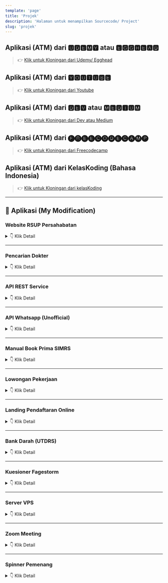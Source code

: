 ```yaml
---
template: 'page'
title: 'Projek'
description: 'Halaman untuk menampilkan Sourcecode/ Project'
slug: 'projek'
---
```


## Aplikasi (ATM) dari 🆄🅳🅴🅼🆈 atau 🅴🅶🅶🅷🅴🅰🅳

> 👉 [Klik untuk Kloningan dari Udemy/ Egghead](/project-kloningan-dari-udemy-egghead)

## Aplikasi (ATM) dari 🆈🅾🆄🆃🆄🅱🅴 

> 👉 [Klik untuk Kloningan dari Youtube](/project-kloningan-dari-youtube)

## Aplikasi (ATM) dari 🅳🅴🆅 atau 🅼🅴🅳🅸🆄🅼

> 👉 [Klik untuk Kloningan dari Dev atau Medium](/project-kloningan-dari-dev-atau-medium)

## Aplikasi (ATM) dari 🅕🅡🅔🅔🅒🅞🅓🅔🅒🅐🅜🅟

> 👉 [Klik untuk Kloningan dari Freecodecamp](/project-kloningan-dari-freecodecamp)

## Aplikasi (ATM) dari KelasKoding (Bahasa Indonesia)

> 👉 [Klik untuk Kloningan dari kelasKoding](/project-kloningan-dari-kelaskoding)

---

## 📢 Aplikasi (My Modification)

### Website RSUP Persahabatan

<details>
  <summary> 👇 Klik Detail</summary>

| Stack | Status | Akses |
| :---: | :---: | :---: | 
| GravCMS | ⚙️DEVELOPMENT⚙️ | https://web.persahabatan.co.id/id |
| <td colspan="3"><fieldset><legend>Website RSUP Persahabatan V3</legend>![Website RSUP Persahabatan V3](../images/web-persahabatan-v3.png)</fieldset></td>|

</details>

<hr />

### Pencarian Dokter

<details>
  <summary> 👇 Klik Detail</summary>

| Stack | Status | Akses |
| :---: | :---: | :---: | 
| ReactJS, Codeigniter | 🚀 LIVE 🚀 | https://dokter.rsuppersahabatan.co.id/ |
| <td colspan="3"><fieldset><legend>Pencarian Dokter</legend>![Pencarian Dokter](../images/pencarian-dokter.png)</fieldset></td>|

</details>

<hr />

### API REST Service

<details>
  <summary> 👇 Klik Detail</summary>

| Stack | Status | Akses |
| :---: | :---: | :---: | 
| Codeigniter 3 | 🚀 LIVE 🚀 | https://rsuppersahabatan.co.id/apis |
| Codeigniter 4 | ⚙️DEVELOPMENT⚙️ | https://api.persahabatan.co.id/ |
| Golang | ⚙️DEVELOPMENT⚙️ | https://go.api.persahabatan.co.id/ |

</details>

<hr />

### API Whatsapp (Unofficial)

<details>
  <summary> 👇 Klik Detail</summary>

| Stack | Status | Akses |
| :---: | :---: | :---: | 
| NodeJS, whatsapp-web.js | 🚀 LIVE 🚀 | https://apiwa.persahabatan.co.id/ |
| <td colspan="3"><fieldset><legend>APIWA Unofficial</legend>![APIWA Unofficial](../images/apiwa.png)</fieldset></td>|

</details>

<hr />

### Manual Book Prima SIMRS

<details>
  <summary> 👇 Klik Detail</summary>

| Stack | Status | Akses |
| :---: | :---: | :---: | 
| Docusaurus, NetlifyCMS | 🚀 LIVE 🚀 | - |
| <td colspan="3"><fieldset><legend>Manualbook SIMRS Prima</legend>![Manualbook SIMRS Prima](../images/manualbook.png)</fieldset></td>|

</details>

<hr />

### Lowongan Pekerjaan

<details>
  <summary> 👇 Klik Detail</summary>

| Stack | Status | Akses |
| :---: | :---: | :---: | 
| ReactJS, Codeigniter | 🚀 LIVE 🚀 | https://lowongan.rsuppersahabatan.co.id/ |
| <td colspan="3"><fieldset><legend>Lowongan Pekerjaan</legend>![Lowongan Pekerjaan](../images/lowongan-online.png)</fieldset></td>|

</details>

<hr />

### Landing Pendaftaran Online

<details>
  <summary> 👇 Klik Detail</summary>

| Stack | Status | Akses |
| :---: | :---: | :---: | 
| GatsbyJS, NetlifyCMS, Vercel | 🚀 LIVE 🚀 | https://pendaftaran.rsuppersahabatan.co.id/ |
| <td colspan="3"><fieldset><legend>Landing Pendaftaran Online</legend>![Landing Pendaftaran Online](../images/pendaftaran-landing.png)</fieldset></td>|

</details>

<hr />

### Bank Darah (UTDRS)

<details>
  <summary> 👇 Klik Detail</summary>

| Stack | Status | Akses |
| :---: | :---: | :---: | 
| ReactJS, Codeigniter, Golang | 🚀 LIVE 🚀 | https://bankdarah.rsuppersahabatan.co.id/ |
| ReactJS, Codeigniter, Golang | 🚀 LIVE 🚀 | https://ic.bankdarah.rsuppersahabatan.co.id/ |
| <td colspan="3"><fieldset><legend>Bank Darah (UTDRS) RSUP Persahabatan</legend>![Bank Darah (UTDRS) RSUP Persahabatan](../images/bankdarah-online.png)</fieldset></td>|
| <td colspan="3"><fieldset><legend>Formulir Inform Consent (IC)</legend>![Formulir Inform Consent (IC)](../images/ic-bankdarah-online.png)</fieldset></td>|

</details>

<hr />

### Kuesioner Fagestorm

<details>
  <summary> 👇 Klik Detail</summary>

| Stack | Status | Akses |
| :---: | :---: | :---: | 
| ReactJS, Codeigniter | 🚀 LIVE 🚀 | https://fagestorm.netlify.app/ |
| <td colspan="3"><fieldset><legend>Kuesioner Fagestorm</legend>![Kuesioner Fagestorm](../images/fagestorm.png)</fieldset></td>|

</details>

<hr />

### Server VPS

<details>
  <summary> 👇 Klik Detail</summary>

| Stack | Status | Akses |
| :---: | :---: | :---: | 
| Ubuntu, aaPanel, CloudFlare | 🚀 LIVE 🚀 | https://persahabatan.co.id/ |

</details>

<hr />

### Zoom Meeting

<details>
  <summary> 👇 Klik Detail</summary>

| Stack | Status | Akses |
| :---: | :---: | :---: | 
| NextJS, GraphQL, Google API | ⚙️DEVELOPMENT⚙️ | https://zoom.rsuppersahabatan.co.id/ |
| <td colspan="3"><fieldset><legend>Zoom Meeting</legend>![Zoom Meeting](../images/zoom-meeting.png)</fieldset></td>|

</details>

<hr />

### Spinner Pemenang

<details>
  <summary> 👇 Klik Detail</summary>

| Stack | Status | Akses |
| :---: | :---: | :---: | 
| NextJS, GraphQL, Google API | ⚙️DEVELOPMENT⚙️ | https://putar.rsuppersahabatan.co.id/ |

</details>